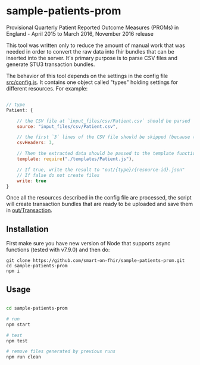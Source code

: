 # sample-patients-prom
Provisional Quarterly Patient Reported Outcome Measures (PROMs) in England -
April 2015 to March 2016, November 2016 release

This tool was written only to reduce the amount of manual work that was needed
in order to convert the raw data into fhir bundles that can be inserted into the
server. It's primary purpose is to parse CSV files and generate STU3 transaction
bundles.

The behavior of this tool depends on the settings in the config file
[src/config.js](src/config.js). It contains one object called "types" holding settings for different resources. For example:

```js

// type
Patient: {

    // the CSV file at `input_files/csv/Patient.csv` should be parsed
    source: "input_files/csv/Patient.csv",

    // the first `3` lines of the CSV file should be skipped (because they are headers)
    csvHeaders: 3,

    // Then the extracted data should be passed to the template function imported from `src/templates/Patient.js`.
    template: require("./templates/Patient.js"),

    // If true, write the result to "out/{type}/{resource-id}.json"
    // If false do not create files
    write: true
}
```

Once all the resources described in the config file are processed, the script will
create transaction bundles that are ready to be uploaded and save them in
[out/Transaction](out/Transaction).

## Installation
First make sure you have new version of Node that supports async functions
(tested with v7.9.0) and then do:

    git clone https://github.com/smart-on-fhir/sample-patients-prom.git
    cd sample-patients-prom
    npm i

## Usage

```sh

cd sample-patients-prom

# run
npm start

# test
npm test

# remove files generated by previous runs
npm run clean

```